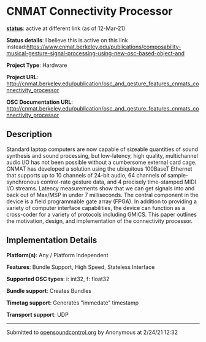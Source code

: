# CNMAT Connectivity Processor

**[status](../implementation-status.html)**: active at different link (as of 12-Mar-21)

**Status details**: 
I believe this is active on this link instead:https://www.cnmat.berkeley.edu/publications/composability-musical-gesture-signal-processing-using-new-osc-based-object-and

**Project Type**: Hardware

**Project URL**: <http://cnmat.berkeley.edu/publication/osc_and_gesture_features_cnmats_connectivity_processor>

**OSC Documentation URL**: <http://cnmat.berkeley.edu/publication/osc_and_gesture_features_cnmats_connectivity_processor>

## Description

Standard laptop computers are now capable of sizeable quantities of sound synthesis and sound processing, but low-latency, high quality, multichannel audio I/O has not been possible without a cumbersome external card cage. CNMAT has developed a solution using the ubiquitous 100BaseT Ethernet that supports up to 10 channels of 24-bit audio, 64 channels of sample-synchronous control-rate gesture data, and 4 precisely time-stamped MIDI I/O streams. Latency measurements show that we can get signals into and back out of Max/MSP in under 7 milliseconds. The central component in the device is a field programmable gate array (FPGA). In addition to providing a variety of computer interface capabilities, the device can function as a cross-coder for a variety of protocols including GMICS. This paper outlines the motivation, design, and implementation of the connectivity processor.

## Implementation Details

**Platform(s)**: Any / Platform Independent

**Features**: Bundle Support, High Speed, Stateless Interface

**Supported OSC types**: i: int32, f: float32

**Bundle support**: Creates Bundles

**Timetag support**: Generates "immedate" timestamp

**Transport support**: UDP

---
Submitted to [opensoundcontrol.org](https://opensoundcontrol.org) by Anonymous at 2/24/21 12:32
